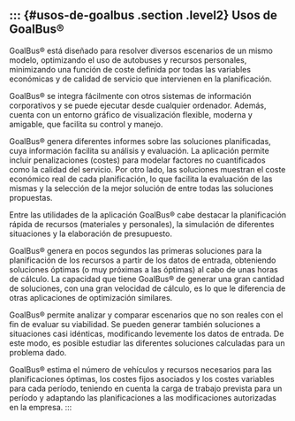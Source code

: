 ::: {#usos-de-goalbus .section .level2}
Usos de GoalBus®
----------------

GoalBus® está diseñado para resolver diversos escenarios de un mismo
modelo, optimizando el uso de autobuses y recursos personales,
minimizando una función de coste definida por todas las variables
económicas y de calidad de servicio que intervienen en la planificación.

GoalBus® se integra fácilmente con otros sistemas de información
corporativos y se puede ejecutar desde cualquier ordenador. Además,
cuenta con un entorno gráfico de visualización flexible, moderna y
amigable, que facilita su control y manejo.

GoalBus® genera diferentes informes sobre las soluciones planificadas,
cuya información facilita su análisis y evaluación. La aplicación
permite incluir penalizaciones (costes) para modelar factores no
cuantificados como la calidad del servicio. Por otro lado, las
soluciones muestran el coste económico real de cada planificación, lo
que facilita la evaluación de las mismas y la selección de la mejor
solución de entre todas las soluciones propuestas.

Entre las utilidades de la aplicación GoalBus® cabe destacar la
planificación rápida de recursos (materiales y personales), la
simulación de diferentes situaciones y la elaboración de presupuesto.

GoalBus® genera en pocos segundos las primeras soluciones para la
planificación de los recursos a partir de los datos de entrada,
obteniendo soluciones óptimas (o muy próximas a las óptimas) al cabo de
unas horas de cálculo. La capacidad que tiene GoalBus® de generar una
gran cantidad de soluciones, con una gran velocidad de cálculo, es lo
que le diferencia de otras aplicaciones de optimización similares.

GoalBus® permite analizar y comparar escenarios que no son reales con el
fin de evaluar su viabilidad. Se pueden generar también soluciones a
situaciones casi idénticas, modificando levemente los datos de entrada.
De este modo, es posible estudiar las diferentes soluciones calculadas
para un problema dado.

GoalBus® estima el número de vehículos y recursos necesarios para las
planificaciones óptimas, los costes fijos asociados y los costes
variables para cada período, teniendo en cuenta la carga de trabajo
prevista para un período y adaptando las planificaciones a las
modificaciones autorizadas en la empresa.
:::

